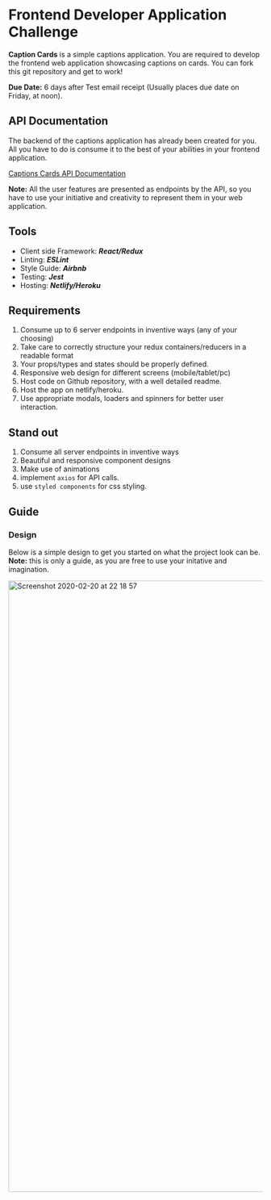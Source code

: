 # Frontend Developer Application Challenge

**Caption Cards** is a simple captions application. You are required to develop the frontend web application showcasing captions on cards. 
You can fork this git repository and get to work!

**Due Date:** 6 days after Test email receipt (Usually places due date on Friday, at noon).

## **API Documentation**
The backend of the captions application has already been created for you. All you have to do is consume it to the best of your abilities in your frontend application.

[Captions Cards API Documentation](https://documenter.getpostman.com/view/7988284/SzKTvysQ?version=latest)

**Note:** All the user features are presented as endpoints by the API, so you have to use your initiative and creativity to represent them in your web application.

## Tools
- Client side Framework: ***React/Redux***
- Linting: ***ESLint***
- Style Guide: ***Airbnb***
- Testing: ***Jest***
- Hosting: ***Netlify/Heroku***

## Requirements
1. Consume up to 6 server endpoints in inventive ways (any of your choosing)
2. Take care to correctly structure your redux containers/reducers in a readable format
3. Your props/types and states should be properly defined.
4. Responsive web design for different screens (mobile/tablet/pc)
5. Host code on Github repository, with a well detailed readme.
6. Host the app on netlify/heroku.
7. Use appropriate modals, loaders and spinners for better user interaction.


## Stand out
1. Consume all server endpoints in inventive ways
2. Beautiful and responsive component designs
3. Make use of animations
4. implement `axios` for API calls.
5. use `styled components` for css styling.

## Guide
### Design
Below is a simple design to get you started on what the project look can be. 
**Note:** this is only a guide, as you are free to use your initative and imagination.

<img width="1212" alt="Screenshot 2020-02-20 at 22 18 57" src="https://user-images.githubusercontent.com/60140805/74979630-4a010b80-542f-11ea-94f6-95311d91a407.png">

